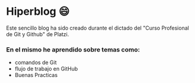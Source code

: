 # Hiperblog :smile:

Este sencillo blog ha sido creado durante el dictado del "Curso Profesional de Git y Github" de Platzi.

### En el mismo he aprendido sobre temas como:
-  comandos de Git
- flujo de trabajo en GitHub
- Buenas Practicas

